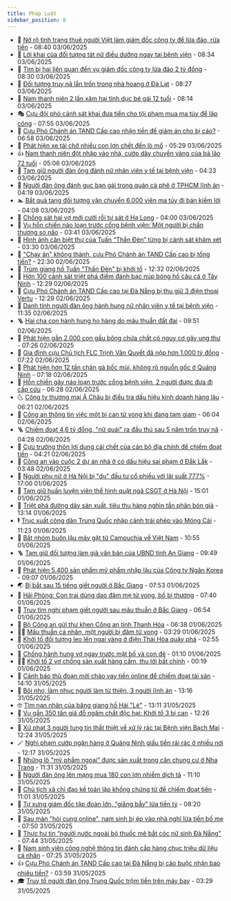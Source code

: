 ```yaml
---
title: Pháp Luật
sidebar_position: 8
---
```


<!-- dantri-phap-luat:START -->
- 🌊 [Nở rộ tình trạng thuê người Việt làm giám đốc công ty để lừa đảo, rửa tiền](https://dantri.com.vn/phap-luat/no-ro-tinh-trang-thue-nguoi-viet-lam-giam-doc-cong-ty-de-lua-dao-rua-tien-20250603152556957.htm) - 08:40 03/06/2025
- 🐲 [Lời khai của đối tượng tát nữ điều dưỡng ngay tại bệnh viện](https://dantri.com.vn/phap-luat/loi-khai-cua-doi-tuong-tat-nu-dieu-duong-ngay-tai-benh-vien-20250603152001912.htm) - 08:34 03/06/2025
- 🌁 [Tìm bị hại liên quan đến vụ giám đốc công ty lừa đảo 2 tỷ đồng](https://dantri.com.vn/phap-luat/tim-bi-hai-lien-quan-den-vu-giam-doc-cong-ty-lua-dao-2-ty-dong-20250603151621991.htm) - 08:30 03/06/2025
- 🎃 [Đối tượng truy nã lẩn trốn trong nhà hoang ở Đà Lạt](https://dantri.com.vn/phap-luat/doi-tuong-truy-na-lan-tron-trong-nha-hoang-o-da-lat-20250603150633600.htm) - 08:27 03/06/2025
- 🦅 [Nam thanh niên 2 lần xâm hại tình dục bé gái 12 tuổi](https://dantri.com.vn/phap-luat/nam-thanh-nien-2-lan-xam-hai-tinh-duc-be-gai-12-tuoi-20250603131623032.htm) - 08:14 03/06/2025
- 🎭 [Cựu đội phó cảnh sát khai đưa tiền cho tội phạm mua ma túy để lập công](https://dantri.com.vn/phap-luat/cuu-doi-pho-canh-sat-khai-dua-tien-cho-toi-pham-mua-ma-tuy-de-lap-cong-20250603144730997.htm) - 07:55 03/06/2025
- 🤗 [Cựu Phó Chánh án TAND Cấp cao nhận tiền để giảm án cho bị cáo?](https://dantri.com.vn/phap-luat/cuu-pho-chanh-an-tand-cap-cao-nhan-tien-de-giam-an-cho-bi-cao-20250603131929763.htm) - 06:58 03/06/2025
- 🚀 [Phát hiện xe tải chở nhiều con lợn chết đến lò mổ](https://dantri.com.vn/phap-luat/phat-hien-xe-tai-cho-nhieu-con-lon-chet-den-lo-mo-20250603122253205.htm) - 05:29 03/06/2025
- 👍 [Nam thanh niên đột nhập vào nhà, cướp dây chuyền vàng của bà lão 72 tuổi](https://dantri.com.vn/phap-luat/nam-thanh-nien-dot-nhap-vao-nha-cuop-day-chuyen-vang-cua-ba-lao-72-tuoi-20250603113144730.htm) - 05:06 03/06/2025
- 🧐 [Tạm giữ người đàn ông đánh nữ nhân viên y tế tại bệnh viện](https://dantri.com.vn/phap-luat/tam-giu-nguoi-dan-ong-danh-nu-nhan-vien-y-te-tai-benh-vien-20250603111657468.htm) - 04:23 03/06/2025
- 🫶 [Người đàn ông đánh gục bạn gái trong quán cà phê ở TPHCM lĩnh án](https://dantri.com.vn/phap-luat/nguoi-dan-ong-danh-guc-ban-gai-trong-quan-ca-phe-o-tphcm-linh-an-20250603110433271.htm) - 04:19 03/06/2025
- 🏊 [Bắt quả tang đối tượng vận chuyển 6.000 viên ma túy đi bán kiếm lời](https://dantri.com.vn/phap-luat/bat-qua-tang-doi-tuong-van-chuyen-6000-vien-ma-tuy-di-ban-kiem-loi-20250603104802769.htm) - 04:08 03/06/2025
- 🌋 [Chồng sát hại vợ mới cưới rồi tự sát ở Hạ Long](https://dantri.com.vn/phap-luat/chong-sat-hai-vo-moi-cuoi-roi-tu-sat-o-ha-long-20250603105334089.htm) - 04:00 03/06/2025
- 👹 [Vụ hỗn chiến náo loạn trước cổng bệnh viện: Một người bị chấn thương sọ não](https://dantri.com.vn/phap-luat/vu-hon-chien-nao-loan-truoc-cong-benh-vien-mot-nguoi-bi-chan-thuong-so-nao-20250603102506113.htm) - 03:41 03/06/2025
- 🫣 [Hình ảnh căn biệt thự của Tuấn “Thần Đèn” từng bị cảnh sát khám xét](https://dantri.com.vn/phap-luat/hinh-anh-can-biet-thu-cua-tuan-than-den-tung-bi-canh-sat-kham-xet-20250603101013152.htm) - 03:30 03/06/2025
- 🎃 [&quot;Chạy án&quot; không thành, cựu Phó Chánh án TAND Cấp cao bị tống tiền?](https://dantri.com.vn/phap-luat/chay-an-khong-thanh-cuu-pho-chanh-an-tand-cap-cao-bi-tong-tien-20250602231451147.htm) - 22:30 02/06/2025
- 🌝 [Trùm giang hồ Tuấn &quot;Thần Đèn&quot; bị khởi tố](https://dantri.com.vn/phap-luat/trum-giang-ho-tuan-than-den-bi-khoi-to-20250528091644679.htm) - 12:32 02/06/2025
- 🚀 [Hơn 100 cảnh sát triệt phá điểm đánh bạc núp bóng hồ câu cá ở Tây Ninh](https://dantri.com.vn/phap-luat/hon-100-canh-sat-triet-pha-diem-danh-bac-nup-bong-ho-cau-ca-o-tay-ninh-20250602185625545.htm) - 12:29 02/06/2025
- 🥷 [Cựu Phó Chánh án TAND Cấp cao tại Đà Nẵng bị thu giữ 3 điện thoại Vertu](https://dantri.com.vn/phap-luat/cuu-pho-chanh-an-tand-cap-cao-tai-da-nang-bi-thu-giu-3-dien-thoai-vertu-20250602190559334.htm) - 12:29 02/06/2025
- 👺 [Danh tính người đàn ông hành hung nữ nhân viên y tế tại bệnh viện](https://dantri.com.vn/phap-luat/danh-tinh-nguoi-dan-ong-hanh-hung-nu-nhan-vien-y-te-tai-benh-vien-20250602180930639.htm) - 11:35 02/06/2025
- 🪜 [Hai cha con hành hung họ hàng do mâu thuẫn đất đai](https://dantri.com.vn/phap-luat/hai-cha-con-hanh-hung-ho-hang-do-mau-thuan-dat-dai-20250602162035189.htm) - 09:51 02/06/2025
- 🦄 [Phát hiện gần 2.000 con gấu bông chứa chất có nguy cơ gây ung thư](https://dantri.com.vn/phap-luat/phat-hien-gan-2000-con-gau-bong-chua-chat-co-nguy-co-gay-ung-thu-20250602140647326.htm) - 07:26 02/06/2025
- 🦍 [Gia đình cựu Chủ tịch FLC Trịnh Văn Quyết đã nộp hơn 1.000 tỷ đồng](https://dantri.com.vn/phap-luat/gia-dinh-cuu-chu-tich-flc-trinh-van-quyet-da-nop-hon-1000-ty-dong-20250602141353279.htm) - 07:22 02/06/2025
- 🌁 [Phát hiện hơn 12 tấn chân gà bốc mùi, không rõ nguồn gốc ở Quảng Ninh](https://dantri.com.vn/phap-luat/phat-hien-hon-12-tan-chan-ga-boc-mui-khong-ro-nguon-goc-o-quang-ninh-20250602135219730.htm) - 07:18 02/06/2025
- 💯 [Hỗn chiến gây náo loạn trước cổng bệnh viện, 2 người được đưa đi cấp cứu](https://dantri.com.vn/phap-luat/hon-chien-gay-nao-loan-truoc-cong-benh-vien-2-nguoi-duoc-dua-di-cap-cuu-20250602131107190.htm) - 06:28 02/06/2025
- 🌜 [Công ty thương mại Á Châu bị điều tra dấu hiệu kinh doanh hàng lậu](https://dantri.com.vn/phap-luat/cong-ty-thuong-mai-a-chau-bi-dieu-tra-dau-hieu-kinh-doanh-hang-lau-20250602131831440.htm) - 06:21 02/06/2025
- 👹 [Công an thông tin việc một bị can tử vong khi đang tạm giam](https://dantri.com.vn/phap-luat/cong-an-thong-tin-viec-mot-bi-can-tu-vong-khi-dang-tam-giam-20250531111132640.htm) - 06:04 02/06/2025
- 🪜 [Chiếm đoạt 4,6 tỷ đồng, &quot;nữ quái&quot; ra đầu thú sau 5 năm trốn truy nã](https://dantri.com.vn/phap-luat/chiem-doat-46-ty-dong-nu-quai-ra-dau-thu-sau-5-nam-tron-truy-na-20250602112014115.htm) - 04:28 02/06/2025
- 🦩 [Cựu trưởng thôn lợi dụng cái chết của cán bộ địa chính để chiếm đoạt tiền](https://dantri.com.vn/phap-luat/cuu-truong-thon-loi-dung-cai-chet-cua-can-bo-dia-chinh-de-chiem-doat-tien-20250602111230740.htm) - 04:21 02/06/2025
- 💂 [Công an vào cuộc 2 dự án nhà ở có dấu hiệu sai phạm ở Đắk Lắk](https://dantri.com.vn/phap-luat/cong-an-vao-cuoc-2-du-an-nha-o-co-dau-hieu-sai-pham-o-dak-lak-20250602101411478.htm) - 03:48 02/06/2025
- 💃 [Người phụ nữ ở Hà Nội bị &quot;dụ&quot; đầu tư cổ phiếu với lãi suất 777%](https://dantri.com.vn/phap-luat/nguoi-phu-nu-o-ha-noi-bi-du-dau-tu-co-phieu-voi-lai-suat-777-20250601225023604.htm) - 17:00 01/06/2025
- 🧐 [Tạm giữ huấn luyện viên thể hình quật ngã CSGT ở Hà Nội](https://dantri.com.vn/phap-luat/tam-giu-huan-luyen-vien-the-hinh-quat-nga-csgt-o-ha-noi-20250601215645594.htm) - 15:01 01/06/2025
- 🤗 [Triệt phá đường dây sản xuất, tiêu thụ hàng nghìn tấn phân bón giả](https://dantri.com.vn/phap-luat/triet-pha-duong-day-san-xuat-tieu-thu-hang-nghin-tan-phan-bon-gia-20250601195029344.htm) - 13:14 01/06/2025
- 🕴 [Trục xuất công dân Trung Quốc nhập cảnh trái phép vào Móng Cái](https://dantri.com.vn/phap-luat/truc-xuat-cong-dan-trung-quoc-nhap-canh-trai-phep-vao-mong-cai-20250601181907334.htm) - 11:23 01/06/2025
- 🐎 [Bắt nhóm buôn lậu máy gặt từ Campuchia về Việt Nam](https://dantri.com.vn/phap-luat/bat-nhom-buon-lau-may-gat-tu-campuchia-ve-viet-nam-20250601170729012.htm) - 10:55 01/06/2025
- 🪜 [Tạm giữ đối tượng làm giả văn bản của UBND tỉnh An Giang](https://dantri.com.vn/phap-luat/tam-giu-doi-tuong-lam-gia-van-ban-cua-ubnd-tinh-an-giang-20250601162935706.htm) - 09:49 01/06/2025
- 🤭 [Phát hiện 5.400 sản phẩm mỹ phẩm nhập lậu của Công ty Ngân Korea](https://dantri.com.vn/phap-luat/phat-hien-5400-san-pham-my-pham-nhap-lau-cua-cong-ty-ngan-korea-20250601160240685.htm) - 09:07 01/06/2025
- 🌏 [Bị bắt sau 15 tiếng giết người ở Bắc Giang](https://dantri.com.vn/phap-luat/bi-bat-sau-15-tieng-giet-nguoi-o-bac-giang-20250601145006576.htm) - 07:53 01/06/2025
- 🎃 [Hải Phòng: Con trai dùng dao đâm mẹ tử vong, bố bị thương](https://dantri.com.vn/phap-luat/hai-phong-con-trai-dung-dao-dam-me-tu-vong-bo-bi-thuong-20250601143902159.htm) - 07:40 01/06/2025
- 🗽 [Truy tìm nghi phạm giết người sau mâu thuẫn ở Bắc Giang](https://dantri.com.vn/phap-luat/truy-tim-nghi-pham-giet-nguoi-sau-mau-thuan-o-bac-giang-20250601135126549.htm) - 06:54 01/06/2025
- 🌁 [Bộ Công an gửi thư khen Công an tỉnh Thanh Hóa](https://dantri.com.vn/phap-luat/bo-cong-an-gui-thu-khen-cong-an-tinh-thanh-hoa-20250601132124833.htm) - 06:38 01/06/2025
- 🧑‍💻 [Mâu thuẫn cá nhân, một người bị đâm tử vong](https://dantri.com.vn/phap-luat/mau-thuan-ca-nhan-mot-nguoi-bi-dam-tu-vong-20250601101139486.htm) - 03:29 01/06/2025
- 🌮 [Khởi tố đối tượng leo lên ngai vàng ở điện Thái Hòa quậy phá](https://dantri.com.vn/phap-luat/khoi-to-doi-tuong-leo-len-ngai-vang-o-dien-thai-hoa-quay-pha-20250601094427075.htm) - 02:55 01/06/2025
- 🤗 [Chồng hành hung vợ ngay trước mặt bố và con đẻ](https://dantri.com.vn/phap-luat/chong-hanh-hung-vo-ngay-truoc-mat-bo-va-con-de-20250601080518440.htm) - 01:10 01/06/2025
- 👨‍🏫 [Khởi tố 2 vợ chồng sản xuất hàng cấm, thu lời bất chính](https://dantri.com.vn/phap-luat/khoi-to-2-vo-chong-san-xuat-hang-cam-thu-loi-bat-chinh-20250601071027404.htm) - 00:19 01/06/2025
- 🎉 [Cảnh báo thủ đoạn mời chào vay tiền online để chiếm đoạt tài sản](https://dantri.com.vn/phap-luat/canh-bao-thu-doan-moi-chao-vay-tien-online-de-chiem-doat-tai-san-20250531205759589.htm) - 14:10 31/05/2025
- 🤗 [Bôi nhọ, làm nhục người làm từ thiện, 3 người lĩnh án](https://dantri.com.vn/phap-luat/boi-nho-lam-nhuc-nguoi-lam-tu-thien-3-nguoi-linh-an-20250531194719938.htm) - 13:16 31/05/2025
- 🤓 [Tìm nạn nhân của băng giang hồ Hải &quot;Lé&quot;](https://dantri.com.vn/phap-luat/tim-nan-nhan-cua-bang-giang-ho-hai-le-20250531194807386.htm) - 13:11 31/05/2025
- 👹 [Vụ gần 350 tấn giá đỗ ngâm chất độc hại: Khởi tố 3 bị can](https://dantri.com.vn/phap-luat/vu-gan-350-tan-gia-do-ngam-chat-doc-hai-khoi-to-3-bi-can-20250531192119083.htm) - 12:26 31/05/2025
- 🐘 [Xử phạt 3 người tung tin thất thiệt về xử lý rác tại Bệnh viện Bạch Mai](https://dantri.com.vn/phap-luat/xu-phat-3-nguoi-tung-tin-that-thiet-ve-xu-ly-rac-tai-benh-vien-bach-mai-20250531192044924.htm) - 12:24 31/05/2025
- 🪄 [Nghi phạm cướp ngân hàng ở Quảng Ninh giấu tiền rải rác ở nhiều nơi](https://dantri.com.vn/phap-luat/nghi-pham-cuop-ngan-hang-o-quang-ninh-giau-tien-rai-rac-o-nhieu-noi-20250531184320617.htm) - 12:17 31/05/2025
- 💄 [Những lô &quot;mỹ phẩm ngoại” được sản xuất trong căn chung cư ở Nha Trang](https://dantri.com.vn/phap-luat/nhung-lo-my-pham-ngoai-duoc-san-xuat-trong-can-chung-cu-o-nha-trang-20250531181804274.htm) - 11:31 31/05/2025
- 🐎 [Người đàn ông lên mạng mua 180 con lợn nhiễm dịch tả](https://dantri.com.vn/phap-luat/nguoi-dan-ong-len-mang-mua-180-con-lon-nhiem-dich-ta-20250531153441875.htm) - 11:10 31/05/2025
- 💯 [Chủ tịch xã chỉ đạo kế toán lập khống chứng từ để chiếm đoạt tiền](https://dantri.com.vn/phap-luat/chu-tich-xa-chi-dao-ke-toan-lap-khong-chung-tu-de-chiem-doat-tien-20250531164122440.htm) - 11:01 31/05/2025
- 💯 [Tự xưng giám đốc tập đoàn lớn, “giăng bẫy” lừa tiền tỷ](https://dantri.com.vn/phap-luat/tu-xung-giam-doc-tap-doan-lon-giang-bay-lua-tien-ty-20250531144830252.htm) - 08:20 31/05/2025
- 🌈 [Sau màn &quot;hỏi cung online&quot;, nam sinh bị ép vào nhà nghỉ lừa tiền bố mẹ](https://dantri.com.vn/phap-luat/sau-man-hoi-cung-online-nam-sinh-bi-ep-vao-nha-nghi-lua-tien-bo-me-20250531143916481.htm) - 07:50 31/05/2025
- 🧠 [Thực hư tin “người nước ngoài bỏ thuốc mê bắt cóc nữ sinh Đà Nẵng”](https://dantri.com.vn/phap-luat/thuc-hu-tin-nguoi-nuoc-ngoai-bo-thuoc-me-bat-coc-nu-sinh-da-nang-20250531141557694.htm) - 07:44 31/05/2025
- 🌈 [Nam sinh viên công nghệ thông tin đánh cắp hàng chục triệu dữ liệu cá nhân](https://dantri.com.vn/phap-luat/nam-sinh-vien-cong-nghe-thong-tin-danh-cap-hang-chuc-trieu-du-lieu-ca-nhan-20250531141412058.htm) - 07:25 31/05/2025
- 👍 [Cựu Phó Chánh án TAND Cấp cao tại Đà Nẵng bị cáo buộc nhận bao nhiêu tiền?](https://dantri.com.vn/phap-luat/cuu-pho-chanh-an-tand-cap-cao-tai-da-nang-bi-cao-buoc-nhan-bao-nhieu-tien-20250531105235713.htm) - 03:59 31/05/2025
- 🎓 [Truy tố người đàn ông Trung Quốc trộm tiền trên máy bay](https://dantri.com.vn/phap-luat/truy-to-nguoi-dan-ong-trung-quoc-trom-tien-tren-may-bay-20250531092215771.htm) - 03:29 31/05/2025<!-- dantri-phap-luat:END -->
